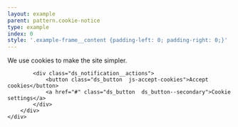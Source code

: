 ```yaml
---
layout: example
parent: pattern.cookie-notice
type: example
index: 0
style: '.example-frame__content {padding-left: 0; padding-right: 0;}'
---
```


<div id="cookie-notice" class="ds_notification  ds_notification--light  js-initial-cookie-content">
    <div class="ds_wrapper">
        <div class="ds_notification__content">
            <div class="ds_notification__text">
                <p>We use cookies to make the site simpler.</p>
            </div>

            <div class="ds_notification__actions">
                <button class="ds_button  js-accept-cookies">Accept cookies</button>
                <a href="#" class="ds_button  ds_button--secondary">Cookie settings</a>
            </div>
        </div>
    </div>
</div>
